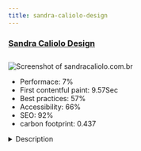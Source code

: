 ```yaml
---
title: sandra-caliolo-design
---
```


<div style="height: 3rem">
  <a href="http://www.sandracaliolo.com.br"><h3>Sandra Caliolo Design</h3></a>
</div>
<img loading="lazy" src="/images/thumbs/sandracaliolo.com.br.jpg" alt="Screenshot of sandracaliolo.com.br" />
<ul>
  <li>Performace: 7%</li>
  <li>
    First contentful paint:
    9.57Sec
  </li>
  <li>Best practices: 57%</li>
  <li>Accessibility: 66%</li>
  <li>SEO: 92%</li>
  <li>carbon footprint: 0.437</li>
</ul>
<details>
  <summary>Description</summary>
  <p>Over 25 years in the market, Sandra Caliolo following mapping projects for its clients with great technique, accuracy and beauty. Their designs combine functionality, good taste and a keen aesthetic sense. Its broad repertoire of shapes, colors and dimensions competes in preparing environments that reflect boldness, modernity and sophistication, as well as the personality of its customers.</p>
</details>

